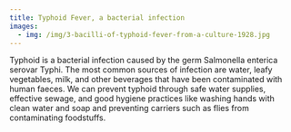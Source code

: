 ```yaml
---
title: Typhoid Fever, a bacterial infection
images:
  - img: /img/3-bacilli-of-typhoid-fever-from-a-culture-1928.jpg
---
```

Typhoid is a bacterial infection caused by the germ Salmonella enterica serovar Typhi. The most common sources of infection are water, leafy vegetables, milk, and other beverages that have been contaminated with human faeces. We can prevent typhoid through safe water supplies, effective sewage, and good hygiene practices like washing hands with clean water and soap and preventing carriers such as flies from contaminating foodstuffs.